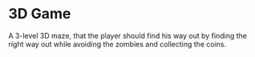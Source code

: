 # 3D Game
A 3-level 3D maze, that the player should find his way out by finding the right way out while avoiding the zombies and collecting the coins.
 
